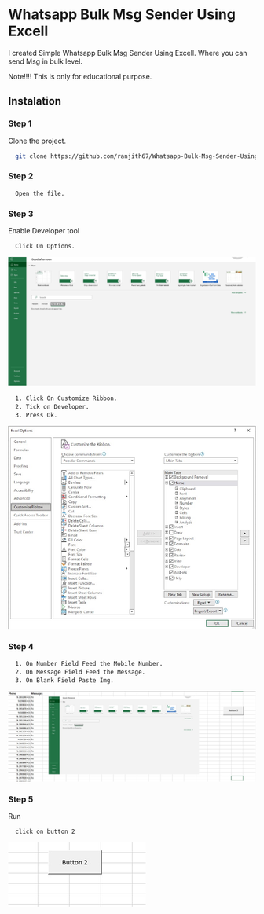 
# Whatsapp Bulk Msg Sender Using Excell

I created Simple Whatsapp Bulk Msg Sender Using Excell. Where you can send Msg in bulk level.

Note!!!!
This is only for educational purpose.





## Instalation

### Step 1

Clone the project.

```bash
  git clone https://github.com/ranjith67/Whatsapp-Bulk-Msg-Sender-Using-Excell.git
```

### Step 2

```bash
  Open the file.
```

### Step 3

Enable Developer tool

```bash
  Click On Options.
```
<img src="rr/i12.jpg">

```bash
  1. Click On Customize Ribbon.
  2. Tick on Developer.
  3. Press Ok.
```
<img src="rr/i13.jpg">

### Step 4

```bash
  1. On Number Field Feed the Mobile Number.
  2. On Message Field Feed the Message.
  3. On Blank Field Paste Img.
```
<img src="rr/i14.jpg">

### Step 5

Run

```bash
  click on button 2
```
<img src="rr/i15.jpg">
